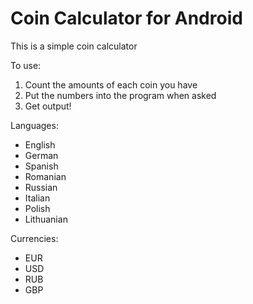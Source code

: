 # Coin Calculator for Android

This is a simple coin calculator

To use:
<ol>
  <li>Count the amounts of each coin you have</li>
  <li>Put the numbers into the program when asked</li>
  <li>Get output!</li>
</ol>

Languages:
<ul>
  <li>English</li>
  <li>German</li>
  <li>Spanish</li>
  <li>Romanian</li>
  <li>Russian</li>
  <li>Italian</li>
  <li>Polish</li>
  <li>Lithuanian</li>
</ul>

Currencies:
<ul>
  <li>EUR</li>
  <li>USD</li>
  <li>RUB</li>
  <li>GBP</li>
</ul>
